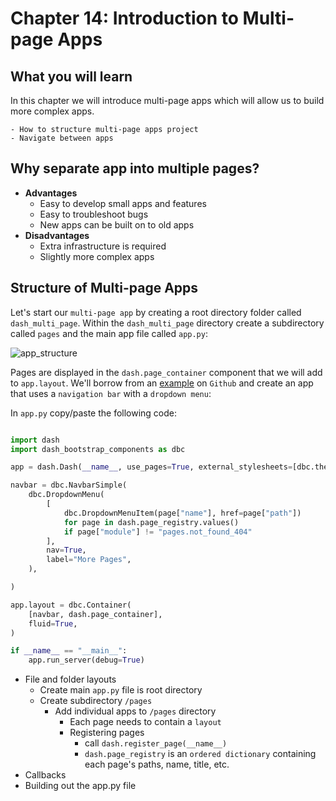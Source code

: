 # Chapter 14: Introduction to Multi-page Apps

## What you will learn
In this chapter we will introduce multi-page apps which will allow us to build more complex apps.
```{admonition} Learning Intentions
- How to structure multi-page apps project
- Navigate between apps
```

## Why separate app into multiple pages?
  - <b>Advantages</b>
    - Easy to develop small apps and features
    - Easy to troubleshoot bugs
    - New apps can be built on to old apps
  - <b>Disadvantages</b>
    - Extra infrastructure is required
    - Slightly more complex apps

## Structure of Multi-page Apps

Let's start our `multi-page app` by creating a root directory folder called `dash_multi_page`.  Within the `dash_multi_page` directory create a subdirectory called `pages` and the main app file called `app.py`:

![app_structure](ch14_files/app_structure.png)

Pages are displayed in the `dash.page_container` component that we will add to `app.layout`.  We'll borrow from an [example](https://github.com/AnnMarieW/dash-multi-page-app-demos/tree/main/multi_page_example1) on `Github` and create an app that uses a `navigation bar` with a `dropdown menu`:

In `app.py` copy/paste the following code:

```python

import dash
import dash_bootstrap_components as dbc

app = dash.Dash(__name__, use_pages=True, external_stylesheets=[dbc.themes.BOOTSTRAP])

navbar = dbc.NavbarSimple(
    dbc.DropdownMenu(
        [
            dbc.DropdownMenuItem(page["name"], href=page["path"])
            for page in dash.page_registry.values()
            if page["module"] != "pages.not_found_404"
        ],
        nav=True,
        label="More Pages",
    ),

)

app.layout = dbc.Container(
    [navbar, dash.page_container],
    fluid=True,
)

if __name__ == "__main__":
    app.run_server(debug=True)


```

  - File and folder layouts
    - Create main `app.py` file is root directory
    - Create subdirectory `/pages`
      - Add individual apps to `/pages` directory
        - Each page needs to contain a `layout`
        - Registering pages
          -  call ```dash.register_page(__name__)```
          - ```dash.page_registry``` is an `ordered dictionary` containing each page's paths, name, title, etc.
  - Callbacks
  - Building out the app.py file
